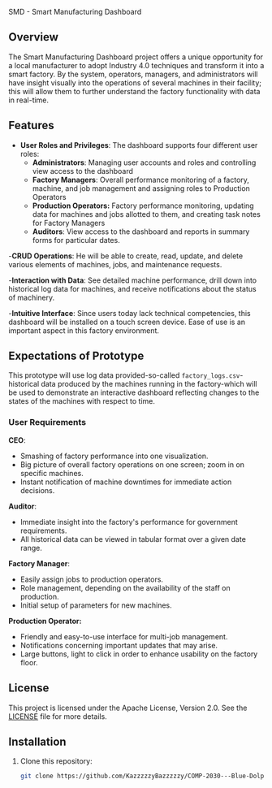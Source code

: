 SMD - Smart Manufacturing Dashboard

## Overview

The Smart Manufacturing Dashboard project offers a unique opportunity for a local manufacturer to adopt Industry 4.0 techniques and transform it into a smart factory. By the system, operators, managers, and administrators will have insight visually into the operations of several machines in their facility; this will allow them to further understand the factory functionality with data in real-time.

## Features

- **User Roles and Privileges**: The dashboard supports four different user roles:
    - **Administrators**: Managing user accounts and roles and controlling view access to the dashboard
    - **Factory Managers**: Overall performance monitoring of a factory, machine, and job management and assigning roles to Production Operators
    - **Production Operators:** Factory performance monitoring, updating data for machines and jobs allotted to them, and creating task notes for Factory Managers
    - **Auditors**: View access to the dashboard and reports in summary forms for particular dates.

-**CRUD Operations**: He will be able to create, read, update, and delete various elements of machines, jobs, and maintenance requests.

-**Interaction with Data**: See detailed machine performance, drill down into historical log data for machines, and receive notifications about the status of machinery.

-**Intuitive Interface**: Since users today lack technical competencies, this dashboard will be installed on a touch screen device. Ease of use is an important aspect in this factory environment.

## Expectations of Prototype

This prototype will use log data provided-so-called `factory_logs.csv`-historical data produced by the machines running in the factory-which will be used to demonstrate an interactive dashboard reflecting changes to the states of the machines with respect to time.

### User Requirements

**CEO**:
- Smashing of factory performance into one visualization.
- Big picture of overall factory operations on one screen; zoom in on specific machines.
- Instant notification of machine downtimes for immediate action decisions.

**Auditor**: 
- Immediate insight into the factory's performance for government requirements. 
- All historical data can be viewed in tabular format over a given date range.

**Factory Manager**: 
- Easily assign jobs to production operators.
- Role management, depending on the availability of the staff on production.
- Initial setup of parameters for new machines.

**Production Operator:**
- Friendly and easy-to-use interface for multi-job management.
- Notifications concerning important updates that may arise.
- Large buttons, light to click in order to enhance usability on the factory floor.

## License

This project is licensed under the Apache License, Version 2.0. See the [LICENSE](LICENSE) file for more details.


## Installation

1. Clone this repository:
   ```bash
   git clone https://github.com/KazzzzzyBazzzzzy/COMP-2030---Blue-Dolphins.git